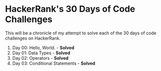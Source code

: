 # HackerRank's 30 Days of Code Challenges

This will be a chronicle of my attempt to solve each of the 30 days of code challenges on HackerRank.

1. Day 00: Hello, World. - **Solved**
2. Day 01: Data Types - **Solved**
3. Day 02: Operators - **Solved**
4. Day 03: Conditional Statements - **Solved**
